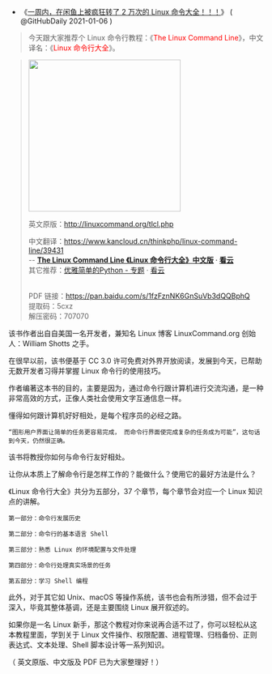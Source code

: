 - 《<a href="https://mp.weixin.qq.com/s/oLoX3ld0FIg1Zu-h-mFxJg" title="一周内，在闲鱼上被疯狂转了 2 万次的 Linux 命令大全！！！">一周内，在闲鱼上被疯狂转了 2 万次的 Linux 命令大全！！！</a>》
( @GitHubDaily  2021-01-06 )


> 今天跟大家推荐个 Linux 命令行教程：《<font color="red">The Linux Command Line</font>》，中文译名：《<font color="red">Linux 命令行大全</font>》。

<blockquote>
  
  <a href="https://share.choong.net/eBooks/%E3%80%8ALinux%20%E5%91%BD%E4%BB%A4%E8%A1%8C%E5%A4%A7%E5%85%A8%E3%80%8B%E7%94%B5%E5%AD%90%E4%B9%A6/%E4%B8%AD%E6%96%87%E7%89%88.pdf" title=" Linux 命令行教程：《The Linux Command Line》，中文译名：《Linux 命令行大全》|在线阅读"><img src="https://mmbiz.qpic.cn/mmbiz_jpg/uDRkMWLia28gWesZEgtWQgs7ibSoBlEtepQ0mBFRn9kMMpUKc6g7mcEw47suSOOTPCz44HYOsRcJ1QKORJVnDIuQ/640?wx_fmt=jpeg&tp=webp&wxfrom=5&wx_lazy=1&wx_co=1" height="300" width="300" /></a>
  
英文原版：http://linuxcommand.org/tlcl.php <br>

中文翻译：https://www.kancloud.cn/thinkphp/linux-command-line/39431<br> 
-- <b><a href="https://www.kancloud.cn/thinkphp/linux-command-line/" title="The Linux Command Line 《Linux 命令行大全》中文版 · 看云">The Linux Command Line 《Linux 命令行大全》中文版</a> · <a href="https://www.kancloud.cn/explore" title="广场 · 看云 ">看云</a></b><br>
其它推荐：<a href="https://www.kancloud.cn/special/python" title="优雅简单的Python - 专题 · 看云 ">优雅简单的Python - 专题</a> · <a href="https://www.kancloud.cn/explore" title="广场 · 看云 ">看云</a></b><br>
<br>

PDF 链接：https://pan.baidu.com/s/1fzFznNK6GnSuVb3dQQBphQ  <br>
提取码：5cxz<br>
解压密码：707070<br>
</blockquote>

该书作者出自自美国一名开发者，兼知名 Linux 博客 LinuxCommand.org 创始人：William Shotts 之手。

在很早以前，该书便基于 CC 3.0 许可免费对外界开放阅读，发展到今天，已帮助无数开发者习得并掌握 Linux 命令行的使用技巧。

作者编著这本书的目的，主要是因为，通过命令行跟计算机进行交流沟通，是一种非常高效的方式，正像人类社会使用文字互通信息一样。

懂得如何跟计算机好好相处，是每个程序员的必经之路。

    “图形用户界面让简单的任务更容易完成， 而命令行界面使完成复杂的任务成为可能”，这句话到今天，仍然很正确。

该书将教授你如何与命令行友好相处。

让你从本质上了解命令行是怎样工作的？能做什么？使用它的最好方法是什么？

《Linux 命令行大全》共分为五部分，37 个章节，每个章节会对应一个 Linux 知识点的讲解。

    第一部分：命令行发展历史

    第二部分：命令行的基本语言 Shell

    第三部分：熟悉 Linux 的环境配置与文件处理

    第四部分：命令行处理真实场景的任务

    第五部分：学习 Shell 编程

此外，对于其它如 Unix、macOS 等操作系统，该书也会有所涉猎，但不会过于深入，毕竟其整体基调，还是主要围绕 Linux 展开叙述的。

如果你是一名 Linux 新手，那这个教程对你来说再合适不过了，你可以轻松从这本教程里面，学到关于 Linux 文件操作、权限配置、进程管理、归档备份、正则表达式、文本处理、Shell 脚本设计等一系列知识。

（ 英文原版、中文版及 PDF 已为大家整理好！）
